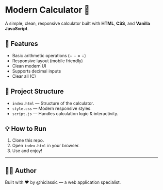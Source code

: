 # Modern Calculator 🧮

A simple, clean, responsive calculator built with **HTML**, **CSS**, and **Vanilla JavaScript**.

## 🚀 Features

- Basic arithmetic operations (+ − × ÷)
- Responsive layout (mobile friendly)
- Clean modern UI
- Supports decimal inputs
- Clear all (C)

## 📂 Project Structure

- `index.html` — Structure of the calculator.
- `style.css` — Modern responsive styles.
- `script.js` — Handles calculation logic & interactivity.

## 💡 How to Run

1. Clone this repo.
2. Open `index.html` in your browser.
3. Use and enjoy!

---

## 👨‍💻 Author

Built with ❤️ by @hiclassic — a web application specialist.

